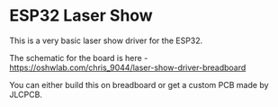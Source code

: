 # ESP32 Laser Show

This is a very basic laser show driver for the ESP32.

The schematic for the board is here - https://oshwlab.com/chris_9044/laser-show-driver-breadboard

You can either build this on breadboard or get a custom PCB made by JLCPCB.

